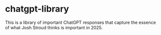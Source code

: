 # chatgpt-library
This is a library of important ChatGPT responses that capture the essence of what Josh Stroud thinks is important in 2025.
